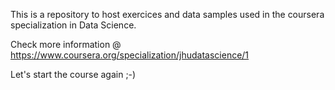 This is a repository to host exercices and data samples used in the coursera specialization in Data Science.

Check more information @ https://www.coursera.org/specialization/jhudatascience/1

Let's start the course again ;-)